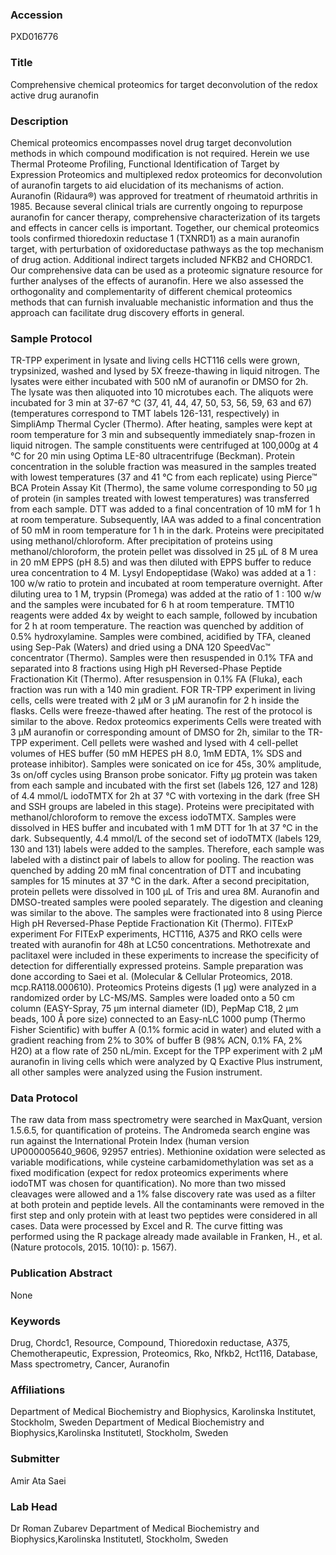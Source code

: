 ### Accession
PXD016776

### Title
Comprehensive chemical proteomics for target deconvolution of the redox active drug auranofin

### Description
Chemical proteomics encompasses novel drug target deconvolution methods in which compound modification is not required. Herein we use Thermal Proteome Profiling, Functional Identification of Target by Expression Proteomics and multiplexed redox proteomics for deconvolution of auranofin targets to aid elucidation of its mechanisms of action. Auranofin (Ridaura®) was approved for treatment of rheumatoid arthritis in 1985. Because several clinical trials are currently ongoing to repurpose auranofin for cancer therapy, comprehensive characterization of its targets and effects in cancer cells is important. Together, our chemical proteomics tools confirmed thioredoxin reductase 1 (TXNRD1) as a main auranofin target, with perturbation of oxidoreductase pathways as the top mechanism of drug action. Additional indirect targets included NFKB2 and CHORDC1. Our comprehensive data can be used as a proteomic signature resource for further analyses of the effects of auranofin. Here we also assessed the orthogonality and complementarity of different chemical proteomics methods that can furnish invaluable mechanistic information and thus the approach can facilitate drug discovery efforts in general.

### Sample Protocol
TR-TPP experiment in lysate and living cells HCT116 cells were grown, trypsinized, washed and lysed by 5X freeze-thawing in liquid nitrogen. The lysates were either incubated with 500 nM of auranofin or DMSO for 2h. The lysate was then aliquoted into 10 microtubes each. The aliquots were incubated for 3 min at 37-67 °C (37, 41, 44, 47, 50, 53, 56, 59, 63 and 67) (temperatures correspond to TMT labels 126-131, respectively) in SimpliAmp Thermal Cycler (Thermo). After heating, samples were kept at room temperature for 3 min and subsequently immediately snap-frozen in liquid nitrogen. The sample constituents were centrifuged at 100,000g at 4 °C for 20 min using Optima LE-80 ultracentrifuge (Beckman). Protein concentration in the soluble fraction was measured in the samples treated with lowest temperatures (37 and 41 °C from each replicate) using Pierce™ BCA Protein Assay Kit (Thermo), the same volume corresponding to 50 µg of protein (in samples treated with lowest temperatures) was transferred from each sample. DTT was added to a final concentration of 10 mM for 1 h at room temperature. Subsequently, IAA was added to a final concentration of 50 mM in room temperature for 1 h in the dark. Proteins were precipitated using methanol/chloroform. After precipitation of proteins using methanol/chloroform, the protein pellet was dissolved in 25 µL of 8 M urea in 20 mM EPPS (pH 8.5) and was then diluted with EPPS buffer to reduce urea concentration to 4 M. Lysyl Endopeptidase (Wako) was added at a 1 : 100 w/w ratio to protein and incubated at room temperature overnight. After diluting urea to 1 M, trypsin (Promega) was added at the ratio of 1 : 100 w/w and the samples were incubated for 6 h at room temperature. TMT10 reagents were added 4x by weight to each sample, followed by incubation for 2 h at room temperature. The reaction was quenched by addition of 0.5% hydroxylamine. Samples were combined, acidified by TFA, cleaned using Sep-Pak (Waters) and dried using a DNA 120 SpeedVac™ concentrator (Thermo). Samples were then resuspended in 0.1% TFA and separated into 8 fractions using High pH Reversed-Phase Peptide Fractionation Kit (Thermo). After resuspension in 0.1% FA (Fluka), each fraction was run with a 140 min gradient. FOR TR-TPP experiment in living cells, cells were treated with 2 µM or 3 µM auranofin for 2 h inside the flasks. Cells were freeze-thawed after heating. The rest of the protocol is similar to the above. Redox proteomics experiments Cells were treated with 3 µM auranofin or corresponding amount of DMSO for 2h, similar to the TR-TPP experiment. Cell pellets were washed and lysed with 4 cell-pellet volumes of HES buffer (50 mM HEPES pH 8.0, 1mM EDTA, 1% SDS and protease inhibitor). Samples were sonicated on ice for 45s, 30% amplitude, 3s on/off cycles using Branson probe sonicator. Fifty µg protein was taken from each sample and incubated with the first set (labels 126, 127 and 128) of 4.4 mmol/L iodoTMTX for 2h at 37 °C with vortexing in the dark (free SH and SSH groups are labeled in this stage). Proteins were precipitated with methanol/chloroform to remove the excess iodoTMTX. Samples were dissolved in HES buffer and incubated with 1 mM DTT for 1h at 37 °C in the dark. Subsequently, 4.4 mmol/L of the second set of iodoTMTX (labels 129, 130 and 131) labels were added to the samples. Therefore, each sample was labeled with a distinct pair of labels to allow for pooling. The reaction was quenched by adding 20 mM final concentration of DTT and incubating samples for 15 minutes at 37 °C in the dark. After a second precipitation, protein pellets were dissolved in 100 μL of Tris and urea 8M. Auranofin and DMSO-treated samples were pooled separately. The digestion and cleaning was similar to the above. The samples were fractionated into 8 using Pierce High pH Reversed-Phase Peptide Fractionation Kit (Thermo). FITExP experiment  For FITExP experiments, HCT116, A375 and RKO cells were treated with auranofin for 48h at LC50 concentrations. Methotrexate and paclitaxel were included in these experiments to increase the specificity of detection for differentially expressed proteins. Sample preparation was done according to Saei et al. (Molecular & Cellular Proteomics, 2018. mcp.RA118.000610). Proteomics Proteins digests (1 µg) were analyzed in a randomized order by LC-MS/MS. Samples were loaded onto a 50 cm column (EASY-Spray, 75 µm internal diameter (ID), PepMap C18, 2 µm beads, 100 Å pore size) connected to an Easy-nLC 1000 pump (Thermo Fisher Scientific) with buffer A (0.1% formic acid in water) and eluted with a gradient reaching from 2% to 30% of buffer B (98% ACN, 0.1% FA, 2% H2O) at a flow rate of 250 nL/min. Except for the TPP experiment with 2 µM auranofin in living cells which were analyzed by Q Exactive Plus instrument, all other samples were analyzed using the Fusion instrument.

### Data Protocol
The raw data from mass spectrometry were searched in MaxQuant, version 1.5.6.5, for quantification of proteins. The Andromeda search engine was run against the International Protein Index (human version UP000005640_9606, 92957 entries). Methionine oxidation were selected as variable modifications, while cysteine carbamidomethylation was set as a fixed modification (expect for redox proteomics experiments where iodoTMT was chosen for quantification). No more than two missed cleavages were allowed and a 1% false discovery rate was used as a filter at both protein and peptide levels. All the contaminants were removed in the first step and only protein with at least two peptides were considered in all cases. Data were processed by Excel and R. The curve fitting was performed using the R package already made available in Franken, H., et al. (Nature protocols, 2015. 10(10): p. 1567).

### Publication Abstract
None

### Keywords
Drug, Chordc1, Resource, Compound, Thioredoxin reductase, A375, Chemotherapeutic, Expression, Proteomics, Rko, Nfkb2, Hct116, Database, Mass spectrometry, Cancer, Auranofin

### Affiliations
Department of Medical Biochemistry and Biophysics, Karolinska Institutet, Stockholm, Sweden
Department of Medical Biochemistry and Biophysics,Karolinska Institutetl, Stockholm, Sweden

### Submitter
Amir Ata Saei 

### Lab Head
Dr Roman Zubarev
Department of Medical Biochemistry and Biophysics,Karolinska Institutetl, Stockholm, Sweden


